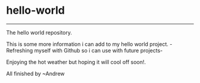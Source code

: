 # hello-world
-----------------------------
The hello world repository.

This is some more information i can add to my hello world project.
-Refreshing myself with Github so i can use with future projects-


Enjoying the hot weather but hoping it will cool off soon!.

All finished by
~Andrew

